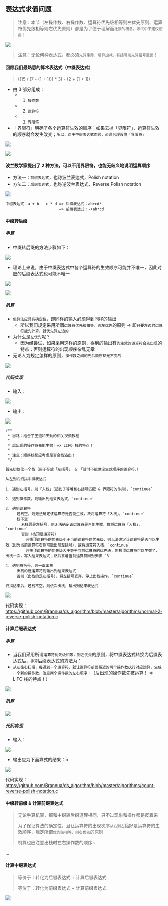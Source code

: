 ## 表达式求值问题

> 注意：本节（左操作数、右操作数、运算符优先级相等则左优先原则、运算符优先级相等则右优先原则）都是为了便于理解而`杜撰的概念，考试中不建议使用`！

<img src="https://gitee.com/pj-l/imgs-1/raw/master/screenShot/image-20211014151832426.png"></img>

> 注意：无论何种表达式，都必须`先算乘除，后算加减，有括号则先算括号里面`！

#### 回顾我们最熟悉的算术表达式（中缀表达式）

> ((15 / (7 - (1 + 1))) * 3) - (2 + (1 + 1))

- 由 3 部分组成：
  - 1. `操作数`
  - 2. `运算符`
  - 3. `界限符`
- 「界限符」明确了各个运算符生效的顺序；如果去掉「界限符」，运算符生效的顺序就会发生改变；`所以，对于中缀表达式而言，必须合理设置「界限符」`

<img src="https://gitee.com/pj-l/imgs-1/raw/master/screenShot/image-20211014082641740.png"></img>

<img src="https://gitee.com/pj-l/imgs-1/raw/master/screenShot/image-20211014093946572.png"></img>

#### 波兰数学家提出了 2 种方法，可以不用界限符，也能无歧义地说明运算顺序

- 方法一：`前缀表达式`，也称波兰表达式，Polish notation
- 方法二：`后缀表达式`，也称逆波兰表达式，Reverse Polish notation

<img src="https://gitee.com/pj-l/imgs-1/raw/master/screenShot/image-20211014100246310.png"></img>

```
中缀表达式：a + b - c * d => 后缀表达式：ab+cd*-
						=> 前缀表达式：-+ab*cd
```

#### 中缀转后缀

##### 手算

- 中缀转后缀的方法步骤如下：

<img src='https://gitee.com/pj-l/imgs-1/raw/master/screenShot/image-20211030092228096.png'></img>

- 理论上来说，由于中缀表达式中各个运算符的生效顺序可能并不唯一，因此对应的后缀表达式也可能不唯一

<img src="https://gitee.com/pj-l/imgs-1/raw/master/screenShot/multi-notation.png"></img>

<img src='https://gitee.com/pj-l/imgs-1/raw/master/screenShot/image-20211030092158501.png'></img>

##### 机算

- `但算法应具有确定性`，即同样的输入必须得到同样的输出
  - 所以我们规定采用所谓`运算符优先级相等，则左优先`的原则 => 即`只要左边的运算符能先计算，就优先算左边的`
- 为什么是`左优先`呢？
  - 因为经尝试，如果采用这样的原则，得到的输出有`先生效的运算符会先出现`的特点；否则运算符的出现顺序杂乱无章
- 无论人为规定怎样的原则，`操作数之间的先后顺序都是不变的`

<img src='https://gitee.com/pj-l/imgs-1/raw/master/screenShot/image-20211030093240402.png'></img>

##### 代码实现

- 输入：

<img src='https://gitee.com/pj-l/imgs-1/raw/master/screenShot/image-20211028211814927.png'></img>

- 输出：

<img src='https://gitee.com/pj-l/imgs-1/raw/master/screenShot/image-20211028211728140.png'></img>


    /**
     * 思路：结合了王道和天勤的相关视频教程
     *
     * 后出现的操作符先能生效！=> LIFO 栈的特点！
     *
     * 注意：顺序栈都应考虑是否会栈溢出！
     */
    
    首先初始化一个栈（用于存放「左括号」 & 「暂时不能确定生效顺序的运算符」）
    
    从左到右扫描中缀表达式
    
    1. 遇到左括号，则「入栈」（起到了等着和右括号匹配 & 界限符的作用），`continue`
    
    2. 遇到操作数，则输出到结果表达式，`continue`
    
    3. 遇到运算符
         若栈空，则无法确定该运算符是否能生效，故将运算符「入栈」，`continue`
         栈不空
           若栈顶是左括号，则无法确定该运算符是否能生效，故将运算符「入栈」，`continue`
           否则（栈顶是运算符）
             若栈顶运算符的优先级小于当前运算符的优先级，则无法确定该运算符是否可以生效（因为当前运算符右侧可能出现左括号），故将运算符入栈，`continue`
             若栈顶运算符的优先级大于等于当前运算符的优先级，则栈顶运算符可以生效了，出栈一次，写入结果表达式；然后拿着当前运算符回到步骤 `3`
    
    4. 遇到右括号，则一直出栈
         出栈的是运算符则输出到结果表达式
         否则（出栈的是左括号），将左括号丢弃，停止出栈操作，`continue`
    
    扫描结束后，若栈不空，则依次出栈，输出到结果表达式

<img src='https://gitee.com/pj-l/imgs-1/raw/master/screenShot/image-20211029121915359.png'></img>

代码实现：https://github.com/Brannua/ds_algorithm/blob/master/algorithms/normal-2-reverse-polish-notation.c

#### 计算后缀表达式

##### 手算

- 当我们采用所谓`运算符优先级相等，则左优先`的原则，将中缀表达式转换为后缀表达式后，`手算`后缀表达式的方法为：
- `从左往右扫描，每遇到一个运算符，就让运算符前面最近的两个操作数执行对应运算，生成一个新的操作数，注意两个操作数的左右顺序！`（后出现的操作数先被运算！ => LIFO 栈的特点！）

<img src="https://gitee.com/pj-l/imgs-1/raw/master/screenShot/image-20211014154008083.png"></img>

##### 机算

<img src="https://gitee.com/pj-l/imgs-1/raw/master/screenShot/image-20211014110434875.png"></img>

##### 代码实现

- 输入：

<img src='https://gitee.com/pj-l/imgs-1/raw/master/screenShot/image-20211028211728140.png'></img>

- 输出应为下面算式的结果：5

<img src='https://gitee.com/pj-l/imgs-1/raw/master/screenShot/image-20211028211814927.png'></img>

代码实现：https://github.com/Brannua/ds_algorithm/blob/master/algorithms/count-reverse-polish-notation.c

#### 中缀转前缀 & 计算前缀表达式

> 无论手算机算，都和中缀转后缀道理相同，只不过现象和操作都是反着来
>
> 为了保证算法的确定性，且让运算符的出现次序`从右到左`恰好是运算符的生效顺序，规定所谓`优先级相等，则右优先`的原则
>
> 机算也应注意出栈时左右操作数的顺序~

...

#### 计算中缀表达式

> 等价于：转化为后缀表达式 + 计算后缀表达式
>
> 等价于：转化为前缀表达式 + 计算前缀表达式

<img src='https://gitee.com/pj-l/imgs-1/raw/master/screenShot/image-20211029232440571.png'></img>
